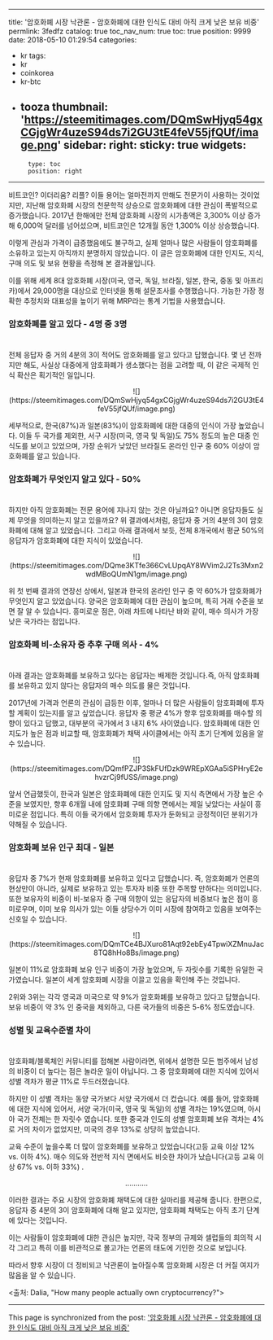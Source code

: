 
---
title: '암호화폐 시장 낙관론 -  암호화폐에 대한 인식도 대비 아직 크게 낮은 보유 비중'
permlink: 3fedfz
catalog: true
toc_nav_num: true
toc: true
position: 9999
date: 2018-05-10 01:29:54
categories:
- kr
tags:
- kr
- coinkorea
- kr-btc
- tooza
thumbnail: 'https://steemitimages.com/DQmSwHjyq54gxCGjgWr4uzeS94ds7i2GU3tE4feV55jfQUf/image.png'
sidebar:
    right:
        sticky: true
widgets:
    -
        type: toc
        position: right
---


비트코인? 이더리움? 리플? 이들 용어는 얼마전까지 만해도 전문가이 사용하는 것이었지만, 지난해 암호화폐 시장의 천문학적 상승으로 암호화폐에 대한 관심이 폭발적으로 증가했습니다.  2017년 한해에만 전체 암호화폐 시장의 시가총액은 3,300% 이상 증가해 6,000억 달러를 넘어섰으며, 비트코인은 12개월 동안 1,300% 이상 상승했습니다.

이렇게 관심과 가격이 급증했음에도 불구하고, 실제 얼마나 많은 사람들이 암호화폐를 소유하고 있는지 아직까지 분명하지 않았습니다.  이 글은 암호화폐에 대한 인지도, 지식, 구매 의도 및 보유 현황을 측정해 본 결과물입니다. 

이를 위해 세계 8대 암호화폐 시장(미국, 영국, 독일, 브라질, 일본, 한국, 중동 및 아프리카)에서 29,000명을 대상으로 인터넷을 통해 설문조사를 수행했습니다. 가능한 가장 정확한 추정치와 대표성을 높이기 위해 MRP라는 통계 기법을 사용했습니다.

### 암호화폐를 알고 있다 - 4명 중 3명
#
전체 응답자 중 거의 4분의 3이 적어도 암호화폐를 알고 있다고 답했습니다. 몇 년 전까지만 해도, 사실상 대중에게 암호화폐가 생소했다는 점을 고려할 때, 이 같은 국제적 인식 확산은 획기적인 일입니다.

<center>
![](https://steemitimages.com/DQmSwHjyq54gxCGjgWr4uzeS94ds7i2GU3tE4feV55jfQUf/image.png)
</center>

세부적으로, 한국(87%)과 일본(83%)이 암호화폐에 대한 대중의 인식이 가장 높았습니다.  이들 두 국가를 제외한, 서구 시장(미국, 영국 및 독일)도 75% 정도의 높은 대중 인식도를 보이고 있었으며, 가장 순위가 낮았던 브라질도 온라인 인구 중 60% 이상이 암호화폐를 알고 있습니다.

### 암호화폐가 무엇인지 알고 있다 - 50%
#
하지만 아직 암호화폐는 전문 용어에 지나지 않는 것은 아닐까요? 아니면 응답자들도 실제 무엇을 의미하는지 알고 있을까요? 위 결과에서처럼, 응답자 중 거의 4분의 3이 암호화폐에 대해 알고 있었습니다. 그리고 아래 결과에서 보듯, 전체 8개국에서 평균 50%의 응답자가 암호화폐에 대한 지식이 있었습니다.

<center>
![](https://steemitimages.com/DQme3KTfe366CvLUpqAY8WVim2J2Ts3Mxn2wdMBoQUmN1gm/image.png)
</center>

위 첫 번째 결과의 연장선 상에서, 일본과 한국의 온라인 인구 중 약 60%가 암호화폐가 무엇인지 알고 있었습니다.  양국은 암호화폐에 대한 관심이 높으며, 특히 거래 수준을 보면 잘 알 수 있습니다.  흥미로운 점은, 아래 차트에 나타난 바와 같이, 매수 의사가 가장 낮은 국가라는 점입니다.

### 암호화폐 비-소유자 중 추후 구매 의사 -  4%
#
아래 결과는 암호화폐를 보유하고 있다는 응답자는 배제한 것입니다.즉, 아직 암호화폐를 보유하고 있지 않다는 응답자의 매수 의도를 물은 것입니다. 

2017년에 가격과 언론의 관심이 급등한 이후, 얼마나 더 많은 사람들이 암호화폐에 투자할 계획이 있는지를 알고 싶었습니다. 응답자 중 평균 4%가 향후 암호화폐를 매수할  의향이 있다고 답했고, 대부분의 국가에서 3 내지 6% 사이였습니다.  암호화폐에 대한 인지도가 높은 점과 비교할 때, 암호화폐가 채택 사이클에서는 아직 초기 단계에 있음을 알 수 있습니다. 

<center>
![](https://steemitimages.com/DQmfPZJP3SkFUfDzk9WREpXGAa5iSPHryE2ehvzrCj9fUSS/image.png)
</center>

앞서 언급했듯이, 한국과 일본은 암호화폐에 대한 인지도 및 지식 측면에서 가장 높은 수준을 보였지만, 향후 6개월 내에 암호화폐 구매 의향 면에서는 제일 낮았다는 사실이 흥미로운 점입니다. 특히 이들 국가에서 암호화폐 투자가 둔화되고 긍정적이던 분위기가 약해질 수 있습니다.

### 암호화폐 보유 인구 최대 - 일본
#
응답자 중  7%가 현재 암호화폐를 보유하고 있다고 답했습니다. 즉, 암호화폐가 언론의 현상만이 아니라, 실제로 보유하고 있는 투자자 비중 또한 주목할 만하다는 의미입니다.  또한 보유자의 비중이 비-보유자 중 구매 의향이 있는 응답자의 비중보다 높은 점이 흥미로우며, 이미 보유 의사가 있는 이들 상당수가 이미 시장에 참여하고 있음을 보여주는 신호일 수 있습니다.

<center>
![](https://steemitimages.com/DQmTCe4BJXuro81Aqt92ebEy4TpwiXZMnuJac8TQ8hHo8Bs/image.png)
</center>

일본이 11%로 암호화폐 보유 인구 비중이 가장 높았으며, 두 자릿수를 기록한 유일한 국가였습니다.  일본이 세계 암호화폐 시장을 이끌고 있음을 확인해 주는 것입니다.

2위와 3위는 각각 영국과 미국으로 약 9%가 암호화폐를 보유하고 있다고 답했습니다.  보유 비중이 약 3% 인 중국을 제외하고, 다른 국가들의 비중은 5-6% 정도였습니다.

### 성별 및 교육수준별 차이
#
암호화폐/블록체인 커뮤니티를 접해본 사람이라면, 위에서 설명한 모든 범주에서 남성의 비중이 더 높다는 점은 놀라운 일이 아닙니다.  그 중 암호화폐에 대한 지식에 있어서 성별 격차가 평균 11%로 두드러졌습니다. 

하지만 이 성별 격차는 동양 국가보다 서양 국가에서 더 컸습니다. 예를 들어, 암호화폐에 대한 지식에 있어서, 서양 국가(미국, 영국 및 독일)의 성별 격차는 19%였으며, 아시아 국가 전체는 한 자릿수 였습니다.  또한 중국과 인도의 성별 암호화폐 보유 격차는 4%로 거의 차이가 없었지만, 미국의 경우 13%로 상당히 높았습니다.

교육 수준이 높을수록 더 많이 암호화폐를 보유하고 있었습니다(고등 교육 이상 12% vs. 이하 4%). 매수 의도와 전반적 지식 면에서도 비슷한 차이가 났습니다(고등 교육 이상 67% vs. 이하 33%) .

<center>
...........
</center>

이러한 결과는 주요 시장의 암호화폐 채택도에 대한 실마리를 제공해 줍니다. 한편으로, 응답자 중 4분의 3이 암호화폐에 대해 알고 있지만, 암호화폐 채택도는 아직 초기 단계에 있다는 것입니다.

이는 사람들이 암호화폐에 대한 관심은 높지만, 각국 정부의 규제와 셀럽들의 희의적 시각 그리고 특히 이를 비관적으로 몰고가는 언론의 태도에 기인한 것으로 보입니다.

따라서 향후 시장이 더 정비되고 낙관론이 높아질수록 암호화폐 시장은 더 커질 여지가 많음을 알 수 있습니다.

<출처: Dalia, "How many people actually own cryptocurrency?">

- - -

This page is synchronized from the post: ['암호화폐 시장 낙관론 -  암호화폐에 대한 인식도 대비 아직 크게 낮은 보유 비중'](https://steemit.com/@pius.pius/3fedfz)
